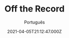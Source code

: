 ---
id: '4b133f9e-e793-4957-ac84-8d59ffd50030'
type: 'movie' # Filme, Série, Anime
title: "Off the Record"
synopsis: []
originalTitle: "Off the Record"
date: '2021-04-05T21:12:47.000Z'
update: '2021-04-05T21:12:47.000Z'
releaseDate: '2019-06-05T03:00:00.000Z'
imdb:
  rating: '5.9' # 8.5
  id: '' # tt0470752
duration: '1h 34m'
trailer:
  urls: [
    'nxgqHIIGcVE',
  ]
tags: ['720p']
genre: ['Comédia', 'Drama'] #
quality: 'HDCAM 720p' # BluRay, WEB-DL, HDTV, WEB-DL4K, WEB-DLe
format: 'Mkv' # MKV, MP4, TS
audio: 'Inglês' # Dublado, Legendado, Dual Audio, Dub & Leg
subtitle: 'Português' # Português, inglês,
size: '1.24 GB' # 4.8 GB
audioQuality: 8,5
videoQuality: 8,5
directors: []
#  - name: 'Lana Wachowski'
#    image: ''
#  - name: 'Lilly Wachowski'
#    image: ''
cast: []
#  - name: 'Keanu Reeves'
#    image: ''
#    characterName: 'Neo'
writers: []
#  - name: ''
#    image: ''
maturityRating:
  age: '' # L , 10, 12, 14, 16, 18
  topics: [''] # Violence, Illegal drugs, Inappropriate Language, Legal Drugs, Sexual Content, Extreme Violence
###########################################
download:
  
  - url: 'magnet:?xt=urn:btih:8C4C1508240B8A69D26B4B2BAEE4EC6C8220994C&dn=Off.The.Record.2019.720p.WEB-DL.Legendado.mkv&tr=UDP%3a%2f%2fTRACKER.OPENTRACKR.ORG%3a1337%2fANNOUNCE&tr=UDP%3a%2f%2fEDDIE4.NL%3a6969%2fANNOUNCE&tr=UDP%3a%2f%2fTRACKER.COPPERSURFER.TK%3a6969%2fANNOUNCE&tr=UDP%3a%2f%2fTRACKER.LEECHERS-PARADISE.ORG%3a6969%2fANNOUNCE&tr=UDP%3a%2f%2fTRACKER.ZER0DAY.TO%3a1337%2fANNOUNCE&tr=http%3a%2f%2fretracker.hq.ertelecom.ru%2fannounce'
    resolution: '720p' # 720p, 1080p, 4K,
    audio: 'Legendado' # Dublado, Legendado, Dual Audio
    size: '' # 4.8 GB
    quality: '' # BluRay, WEB-DL
    format: '' # MKV
images:
  cover: '/assets/movies/off-the-record.jpg'
  background: '/assets/movies/'
---